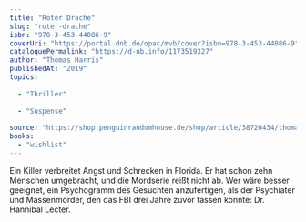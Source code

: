 ```yaml
---
title: "Roter Drache"
slug: "roter-drache"
isbn: "978-3-453-44086-9"
coverUri: "https://portal.dnb.de/opac/mvb/cover?isbn=978-3-453-44086-9"
cataloguePermalink: "https://d-nb.info/1173519327"
author: "Thomas Harris"
publishedAt: "2019"
topics:
  
  - "Thriller"
    
  - "Suspense"
    
source: "https://shop.penguinrandomhouse.de/shop/article/38726434/thomas_harris_roter_drache.html"
books: 
  - "wishlist"
---
```

Ein Killer verbreitet Angst und Schrecken in Florida. Er hat schon zehn 
Menschen umgebracht, und die Mordserie reißt nicht ab. Wer wäre besser 
geeignet, ein Psychogramm des Gesuchten anzufertigen, als der Psychiater und 
Massenmörder, den das FBI drei Jahre zuvor fassen konnte: Dr. Hannibal Lecter.